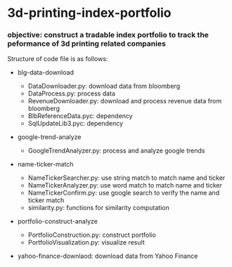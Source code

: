 # 3d-printing-index-portfolio

### objective: construct a tradable index portfolio to track the peformance of 3d printing related companies

Structure of code file is as follows:

- blg-data-download
	- DataDownloader.py: download data from bloomberg 
    - DataProcess.py: process data
    - RevenueDownloader.py: download and process revenue data from bloomberg 
    - BlbReferenceData.pyc: dependency 
    - SqlUpdateLib3.pyc: dependency

- google-trend-analyze
	- GoogleTrendAnalyzer.py: process and analyze google trends

- name-ticker-match
	- NameTickerSearcher.py: use string match to match name and ticker 
    - NameTickerAnalyzer.py: use word match to match name and ticker 
    - NameTickerConfirm.py: use google search to verify the name and ticker match
    - similarity.py: functions for similarity computation

- portfolio-construct-analyze
	- PortfolioConstruction.py: construct portfolio
    - PortfolioVisualization.py: visualize result

- yahoo-finance-downlaod: download data from Yahoo Finance
